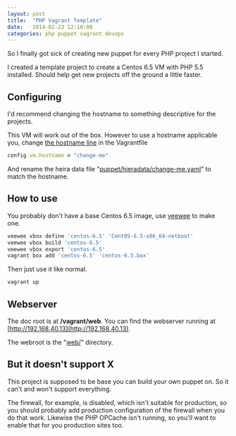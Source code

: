 ```yaml
---
layout: post
title:  "PHP Vagrant Template"
date:   2014-02-23 12:10:00
categories: php puppet vagrant devops
---
```


So I finally got sick of creating new puppet for every PHP project I started.

I created a template project to create a Centos 6.5 VM with PHP 5.5 installed. Should help get new projects off the ground a little faster.

Configuring
-----------

I'd recommend changing the hostname to something descriptive for the projects.

This VM will work out of the box. However to use a hostname applicable you, change [the hostname line](https://github.com/PurpleBooth/vagrant-puppet-centos-6.5-php5.5-template/blob/master/Vagrantfile#L9) in the Vagrantfile
```ruby
config.vm.hostname = "change-me"
```

And rename the heira data file "[puppet/hieradata/change-me.yaml](https://github.com/PurpleBooth/vagrant-puppet-centos-6.5-php5.5-template/blob/master/puppet/hieradata/change-me.yaml)" to match the hostname.

How to use
----------

You probably don't have a base Centos 6.5 image, use [veewee](https://github.com/jedi4ever/veewee) to make one.
```bash
veewee vbox define 'centos-6.5' 'CentOS-6.5-x86_64-netboot'
veewee vbox build 'centos-6.5'
veewee vbox export 'centos-6.5'
vagrant box add 'centos-6.5' 'centos-6.5.box'
```

Then just use it like normal.

```bash
vagrant up
```


Webserver
---------

The doc root is at **/vagrant/web**. You can find the webserver running at [http://192.168.40.13](http://192.168.40.13).

The webroot is the "[web/](https://github.com/PurpleBooth/vagrant-puppet-centos-6.5-php5.5-template/tree/master/web)" directory.


But it doesn't support X
------------------------

This project is supposed to be base you can build your own puppet on. So it can't and won't support everything.

The firewall, for example, is disabled, which isn't suitable for production, so you should probably add production configuration of the firewall when you do that work. Likewise the PHP OPCache isn't running, so you'll want to enable that for you production sites too.
